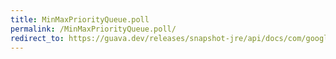```yaml
---
title: MinMaxPriorityQueue.poll
permalink: /MinMaxPriorityQueue.poll/
redirect_to: https://guava.dev/releases/snapshot-jre/api/docs/com/google/common/collect/MinMaxPriorityQueue.html#poll--
---
```

